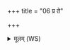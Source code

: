 +++
title = "06 प्र ते"

+++
<details><summary>मूलम् (WS)</summary>

प्र ते भिनद्मि मेहनं वर्त्तं वेशन्त्या इव।  
तेना ते तन्वे शं करं पृथिव्यां ते निषेचनं बहिष्टे अस्तु बालिति ॥ ७ ॥
</details>